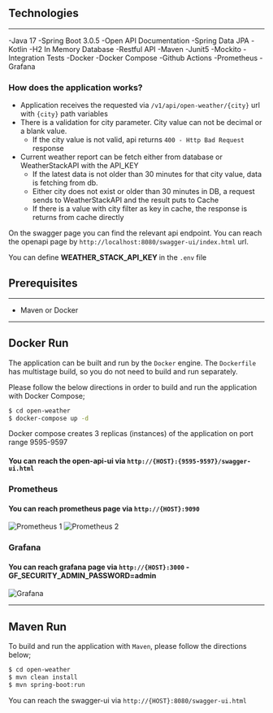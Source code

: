 ## Technologies
---
-Java 17
-Spring Boot 3.0.5
-Open API Documentation
-Spring Data JPA
-Kotlin
-H2 In Memory Database
-Restful API
-Maven
-Junit5
-Mockito
-Integration Tests
-Docker
-Docker Compose
-Github Actions
-Prometheus
-Grafana


### How does the application works?
* Application receives the requested via `/v1/api/open-weather/{city}` url with `{city}` path variables
* There is a validation for city parameter. City value can not be decimal or a blank value. 
  * If the city value is not valid, api returns `400 - Http Bad Request` response
* Current weather report can be fetch either from database or WeatherStackAPI with the API_KEY
  * If the latest data is not older than 30 minutes for that city value, data is fetching from db.
  * Either city does not exist or older than 30 minutes in DB, a request sends to WeatherStackAPI and the result puts to Cache
  * If there is a value with city filter as key in cache, the response is returns from cache directly

On the swagger page you can find the relevant api endpoint. 
You can reach the openapi page by `http://localhost:8080/swagger-ui/index.html` url.

You can define <b>WEATHER_STACK_API_KEY </b> in the `.env` file


## Prerequisites

---
- Maven or Docker
---

## Docker Run
The application can be built and run by the `Docker` engine. The `Dockerfile` has multistage build, so you do not need to build and run separately.

Please follow the below directions in order to build and run the application with Docker Compose;

```sh
$ cd open-weather
$ docker-compose up -d
```

Docker compose creates 3 replicas (instances) of the application on port range 9595-9597

#### You can reach the open-api-ui via  `http://{HOST}:{9595-9597}/swagger-ui.html`
### Prometheus
#### You can reach prometheus page via `http://{HOST}:9090`
![Prometheus 1](assets/prometheus1.jpg) ![Prometheus 2](assets/prometheus2.jpg)
### Grafana
#### You can reach grafana page via `http://{HOST}:3000` - GF_SECURITY_ADMIN_PASSWORD=admin
![Grafana](assets/grafana.jpg)

---
## Maven Run
To build and run the application with `Maven`, please follow the directions below;

```sh
$ cd open-weather
$ mvn clean install
$ mvn spring-boot:run
```
You can reach the swagger-ui via  `http://{HOST}:8080/swagger-ui.html`
